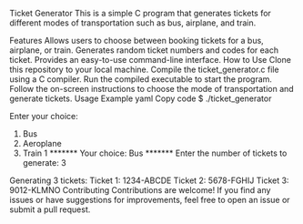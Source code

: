 Ticket Generator
This is a simple C program that generates tickets for different modes of transportation such as bus, airplane, and train.

Features
Allows users to choose between booking tickets for a bus, airplane, or train.
Generates random ticket numbers and codes for each ticket.
Provides an easy-to-use command-line interface.
How to Use
Clone this repository to your local machine.
Compile the ticket_generator.c file using a C compiler.
Run the compiled executable to start the program.
Follow the on-screen instructions to choose the mode of transportation and generate tickets.
Usage Example
yaml
Copy code
$ ./ticket_generator

Enter your choice:
1. Bus
2. Aeroplane
3. Train
1
******* Your choice: Bus *******
Enter the number of tickets to generate: 3

Generating 3 tickets:
Ticket 1: 1234-ABCDE
Ticket 2: 5678-FGHIJ
Ticket 3: 9012-KLMNO
Contributing
Contributions are welcome! If you find any issues or have suggestions for improvements, feel free to open an issue or submit a pull request.

